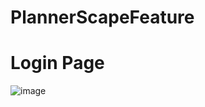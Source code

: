 # PlannerScapeFeature
# Login Page 
![image](https://user-images.githubusercontent.com/69720999/209851850-19f828d7-f628-488b-b2aa-f82d7a84be15.png)
